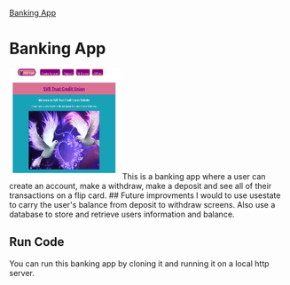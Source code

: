 <a href="https://github.com/TennWilliams/Bank"> Banking App </a>
# Banking App
<img src="Screenshot.jpg" width="200" height="200">
This is a banking app where a user can create an account, make a withdraw, make a deposit and see all of their transactions on a flip card. 
## Future improvments 
I would to use usestate to carry the user's balance from deposit to withdraw screens.  Also use a database to store and retrieve users information and balance.

## Run Code
You can run this banking app by cloning it and running it on a local http server.
